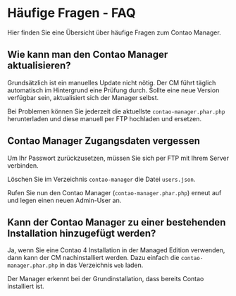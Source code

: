 # Häufige Fragen - FAQ

Hier finden Sie eine Übersicht über häufige Fragen zum Contao Manager.


## Wie kann man den Contao Manager aktualisieren?
Grundsätzlich ist ein manuelles Update nicht nötig. Der CM führt täglich
automatisch im Hintergrund eine Prüfung durch. Sollte eine neue Version
verfügbar sein, aktualisiert sich der Manager selbst.

Bei Problemen können Sie jederzeit die aktuellste `contao-manager.phar.php`
herunterladen und diese manuell per FTP hochladen und ersetzen.


## Contao Manager Zugangsdaten vergessen
Um Ihr Passwort zurückzusetzen, müssen Sie sich per FTP mit Ihrem Server
verbinden.

Löschen Sie im Verzeichnis `contao-manager` die Datei `users.json`.

Rufen Sie nun den Contao Manager (`contao-manager.phar.php`) erneut auf und
legen einen neuen Admin-User an.


## Kann der Contao Manager zu einer bestehenden Installation hinzugefügt werden?
Ja, wenn Sie eine Contao 4 Installation in der Managed Edition verwenden, dann
kann der CM nachinstalliert werden. Dazu einfach die `contao-manager.phar.php`
in das Verzeichnis `web` laden.

Der Manager erkennt bei der Grundinstallation, dass bereits Contao installiert
ist.